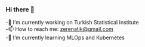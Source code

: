### Hi there 👋

<!--
**erenatikk/erenatikk** is a ✨ _special_ ✨ repository because its `README.md` (this file) appears on your GitHub profile.

Here are some ideas to get you started:

- 🔭 I’m currently working on Turkish Statistical Institute
- 📫 How to reach me: zerenatik@gmail.com
-->
-🔭 I’m currently working on Turkish Statistical Institute <br>
-📫 How to reach me: zerenatik@gmail.com <br>
-🌱 I’m currently learning MLOps and Kubernetes
